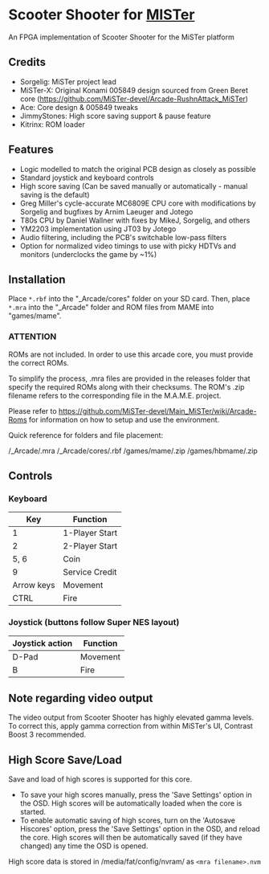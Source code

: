 # Scooter Shooter for [MISTer](https://github.com/MiSTer-devel/Main_MiSTer/wiki)
An FPGA implementation of Scooter Shooter for the MiSTer platform

## Credits
- Sorgelig: MiSTer project lead
- MiSTer-X: Original Konami 005849 design sourced from Green Beret core (https://github.com/MiSTer-devel/Arcade-RushnAttack_MiSTer)
- Ace: Core design & 005849 tweaks
- JimmyStones: High score saving support & pause feature
- Kitrinx: ROM loader

## Features
- Logic modelled to match the original PCB design as closely as possible
- Standard joystick and keyboard controls
- High score saving (Can be saved manually or automatically - manual saving is the default)
- Greg Miller's cycle-accurate MC6809E CPU core with modifications by Sorgelig and bugfixes by Arnim Laeuger and Jotego
- T80s CPU by Daniel Wallner with fixes by MikeJ, Sorgelig, and others
- YM2203 implementation using JT03 by Jotego
- Audio filtering, including the PCB's switchable low-pass filters
- Option for normalized video timings to use with picky HDTVs and monitors (underclocks the game by ~1%)

## Installation
Place `*.rbf` into the "_Arcade/cores" folder on your SD card.  Then, place `*.mra` into the "_Arcade" folder and ROM files from MAME into "games/mame".

### ****ATTENTION****
ROMs are not included. In order to use this arcade core, you must provide the correct ROMs.

To simplify the process, .mra files are provided in the releases folder that specify the required ROMs along with their checksums.  The ROM's .zip filename refers to the corresponding file in the M.A.M.E. project.

Please refer to https://github.com/MiSTer-devel/Main_MiSTer/wiki/Arcade-Roms for information on how to setup and use the environment.

Quick reference for folders and file placement:

/_Arcade/<game name>.mra
/_Arcade/cores/<game rbf>.rbf
/games/mame/<mame rom>.zip
/games/hbmame/<hbmame rom>.zip

## Controls
### Keyboard
| Key | Function |
| --- | --- |
| 1 | 1-Player Start |
| 2 | 2-Player Start |
| 5, 6 | Coin |
| 9 | Service Credit |
| Arrow keys | Movement |
| CTRL | Fire |

### Joystick (buttons follow Super NES layout)
| Joystick action | Function |
| --- | --- |
| D-Pad | Movement |
| B | Fire |

## Note regarding video output
The video output from Scooter Shooter has highly elevated gamma levels.  To correct this, apply gamma correction from within MiSTer's UI, Contrast Boost 3 recommended.

## High Score Save/Load
Save and load of high scores is supported for this core.

- To save your high scores manually, press the 'Save Settings' option in the OSD.  High scores will be automatically loaded when the core is started.
- To enable automatic saving of high scores, turn on the 'Autosave Hiscores' option, press the 'Save Settings' option in the OSD, and reload the core.  High scores will then be automatically saved (if they have changed) any time the OSD is opened.

High score data is stored in /media/fat/config/nvram/ as ```<mra filename>.nvm```
